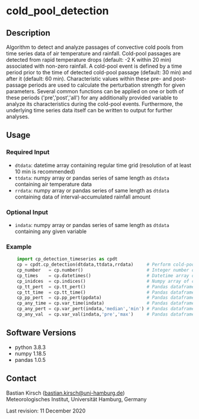 # cold_pool_detection

## Description
Algorithm to detect and analyze passages of convective cold pools 
from time series data of air temperature and rainfall. Cold-pool passages
are detected from rapid temperature drops (default: -2 K within 20 min) 
associated with non-zero rainfall. A cold-pool event is defined by a
time period prior to the time of detected cold-pool passage (default: 30 min) 
and after it (default: 60 min). Characteristic values within these pre-
and post-passage periods are used to calculate the perturbation strength
for given parameters. Several common functions can be applied on one or both
of these periods ('pre','post','all') for any additionally provided variable 
to analyze its characteristics during the cold-pool events. Furthermore, the 
underlying time series data itself can be written to output for further analyses.

## Usage
### Required Input 
* `dtdata`: datetime array containing regular time grid (resolution of at 
            least 10 min is recommended)     
* `ttdata`: numpy array or pandas series of same length as `dtdata` 
            containing air temperature data         
* `rrdata`: numpy array or pandas series of same length as `dtdata` 
            containing data of interval-accumulated rainfall amount     
              
### Optional Input      
* `indata`: numpy array or pandas series of same length as `dtdata`
            containing any given variable
              
### Example
```python
    import cp_detection_timeseries as cpdt
    cp = cpdt.cp_detection(dtdata,ttdata,rrdata)     # Perform cold-pool detection
    cp_number   = cp.number()                        # Integer number of detected cold-pool events
    cp_times    = cp.datetimes()                     # Datetime array of cold-pool passage times
    cp_inidces  = cp.indices()                       # Numpy array of cold-pool passage time indices 
    cp_tt_pert  = cp.tt_pert()                       # Pandas dataframe of temperature perturbations indexed by corresponding datetimes                                   
    cp_tt_time  = cp.tt_time()                       # Pandas dataframe of temperature time series during events indexed by timesteps relative to passage time
    cp_pp_pert  = cp.pp_pert(ppdata)                 # Pandas dataframe of air pressure perturbations  
    cp_any_time = cp.var_time(indata)                # Pandas dataframe of time series of any variable during events
    cp_any_pert = cp.var_pert(indata,'median','min') # Pandas dataframe of perturbations of any variable
    cp_any_val  = cp.var_val(indata,'pre','max')     # Pandas dataframe of characteristic value of any variable
```    


## Software Versions
* python 3.8.3
* numpy 1.18.5
* pandas 1.0.5
    

## Contact
Bastian Kirsch (bastian.kirsch@uni-hamburg.de) <br>
Meteorologisches Institut, Universität Hamburg, Germany

Last revision: 11 December 2020
